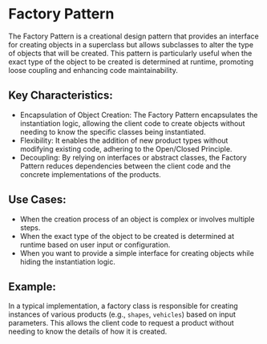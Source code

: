 # Factory Pattern
The Factory Pattern is a creational design pattern that provides an interface for creating objects in a superclass but allows subclasses to alter the type of objects that will be created. This pattern is particularly useful when the exact type of the object to be created is determined at runtime, promoting loose coupling and enhancing code maintainability.

## Key Characteristics:
- Encapsulation of Object Creation: The Factory Pattern encapsulates the instantiation logic, allowing the client code to create objects without needing to know the specific classes being instantiated.
- Flexibility: It enables the addition of new product types without modifying existing code, adhering to the Open/Closed Principle.
- Decoupling: By relying on interfaces or abstract classes, the Factory Pattern reduces dependencies between the client code and the concrete implementations of the products.
## Use Cases:
- When the creation process of an object is complex or involves multiple steps.
- When the exact type of the object to be created is determined at runtime based on user input or configuration.
- When you want to provide a simple interface for creating objects while hiding the instantiation logic.
## Example:
In a typical implementation, a factory class is responsible for creating instances of various products (e.g., `shapes`, `vehicles`) based on input parameters. This allows the client code to request a product without needing to know the details of how it is created.